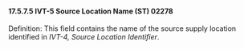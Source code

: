 #### 17.5.7.5 IVT-5 Source Location Name (ST) 02278

Definition: This field contains the name of the source supply location identified in _IVT-4, Source Location Identifier_.
